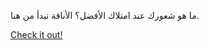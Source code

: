 ما هو شعورك عند امتلاك الأفضل؟ الأناقة تبدأ من هنا.

[Check it out!](https://www.facebook.com/share/17TW2PL6Tj/)